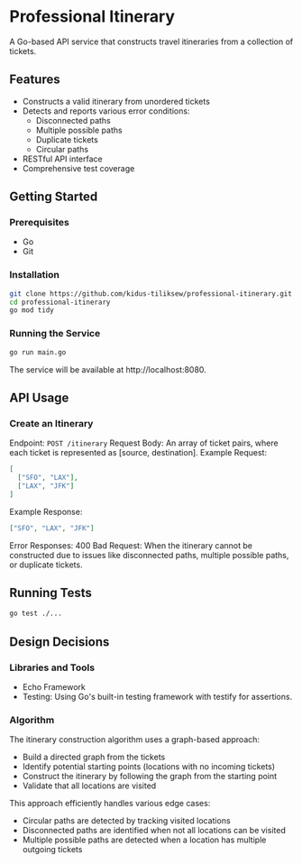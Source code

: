 # Professional Itinerary

A Go-based API service that constructs travel itineraries from a collection of tickets.

## Features

- Constructs a valid itinerary from unordered tickets
- Detects and reports various error conditions:
  - Disconnected paths
  - Multiple possible paths
  - Duplicate tickets
  - Circular paths
- RESTful API interface
- Comprehensive test coverage

## Getting Started

### Prerequisites

- Go
- Git

### Installation

```bash
git clone https://github.com/kidus-tiliksew/professional-itinerary.git
cd professional-itinerary
go mod tidy
```

### Running the Service

```bash
go run main.go
```

The service will be available at http://localhost:8080.

## API Usage

### Create an Itinerary

Endpoint: `POST /itinerary`
Request Body: An array of ticket pairs, where each ticket is represented as [source, destination].
Example Request:

```json
[
  ["SFO", "LAX"],
  ["LAX", "JFK"]
]
```

Example Response:

```json
["SFO", "LAX", "JFK"]
```

Error Responses:
400 Bad Request: When the itinerary cannot be constructed due to issues like disconnected paths, multiple possible paths, or duplicate tickets.

## Running Tests

```bash
go test ./...
```

## Design Decisions

### Libraries and Tools

- Echo Framework
- Testing: Using Go's built-in testing framework with testify for assertions.

### Algorithm

The itinerary construction algorithm uses a graph-based approach:

- Build a directed graph from the tickets
- Identify potential starting points (locations with no incoming tickets)
- Construct the itinerary by following the graph from the starting point
- Validate that all locations are visited

This approach efficiently handles various edge cases:

- Circular paths are detected by tracking visited locations
- Disconnected paths are identified when not all locations can be visited
- Multiple possible paths are detected when a location has multiple outgoing tickets